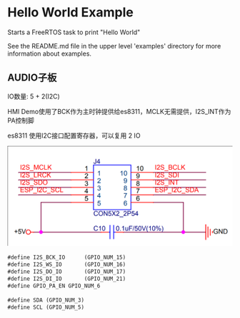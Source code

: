 # Hello World Example

Starts a FreeRTOS task to print "Hello World"

See the README.md file in the upper level 'examples' directory for more information about examples.

## AUDIO子板

IO数量: 5 + 2(I2C)

HMI Demo使用了BCK作为主时钟提供给es8311，MCLK无需提供，I2S_INT作为PA控制脚

es8311 使用I2C接口配置寄存器，可以复用 2 IO

![Audio](Audio_Socket.png)

```
#define I2S_BCK_IO      (GPIO_NUM_15)
#define I2S_WS_IO       (GPIO_NUM_16)
#define I2S_DO_IO       (GPIO_NUM_17)
#define I2S_DI_IO       (GPIO_NUM_21)
#define GPIO_PA_EN GPIO_NUM_6

#define SDA (GPIO_NUM_3)
#define SCL (GPIO_NUM_5)
```